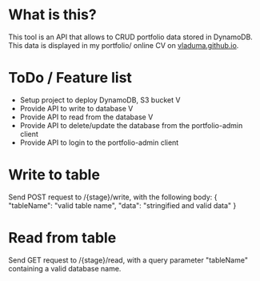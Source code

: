 # What is this?
This tool is an API that allows to CRUD portfolio data stored in DynamoDB.
This data is displayed in my portfolio/ online CV on [vladuma.github.io](https://vladuma.github.io/).

# ToDo / Feature list
* Setup project to deploy DynamoDB, S3 bucket V
* Provide API to write to database V
* Provide API to read from the database V
* Provide API to delete/update the database from the portfolio-admin client
* Provide API to login to the portfolio-admin client

# Write to table
Send POST request to /{stage}/write, with the following body:
{
    "tableName": "valid table name",
    "data": "stringified and valid data"
}

# Read from table
Send GET request to /{stage}/read, with a query parameter "tableName" containing a valid database name.